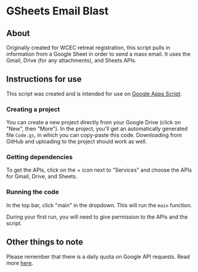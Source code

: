 # GSheets Email Blast

## About
Originally created for WCEC retreat registration, this script pulls in information from a Google Sheet in order to send a mass email. It uses the Gmail, Drive (for any attachments), and Sheets APIs.

## Instructions for use
This script was created and is intended for use on [Google Apps Script](https://developers.google.com/apps-script).

### Creating a project
You can create a new project directly from your Google Drive (click on "New", then "More"). In the project, you'll get an automatically generated file `Code.gs`, in which you can copy-paste this code. Downloading from GitHub and uploading to the project should work as well.

### Getting dependencies
To get the APIs, click on the + icon next to "Services" and choose the APIs for Gmail, Drive, and Sheets.

### Running the code
In the top bar, click "main" in the dropdown. This will run the `main` function. 

During your first run, you will need to give permission to the APIs and the script.

## Other things to note
Please remember that there is a daily quota on Google API requests. Read more [here](https://developers.google.com/analytics/devguides/reporting/mcf/v3/limits-quotas).
